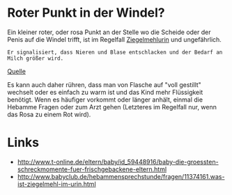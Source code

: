 # Roter Punkt in der Windel?

Ein kleiner roter, oder rosa Punkt an der Stelle wo die Scheide oder der Penis auf die Windel trifft, ist im Regelfall [Ziegelmehlurin](https://de.wikipedia.org/wiki/Ziegelmehlsediment) und ungefährlich.

```
Er signalisiert, dass Nieren und Blase entschlacken und der Bedarf an Milch größer wird.
```
[Quelle](http://www.t-online.de/eltern/baby/id_59448916/baby-die-groessten-schreckmomente-fuer-frischgebackene-eltern.html)

Es kann auch daher rühren, dass man von Flasche auf "voll gestillt" wechselt oder es einfach zu warm ist und das Kind mehr Flüssigkeit benötigt.
Wenn es häufiger vorkommt oder länger anhält, einmal die Hebamme Fragen oder zum Arzt gehen (Letzteres im Regelfall nur, wenn das Rosa zu einem Rot wird).

# Links

* http://www.t-online.de/eltern/baby/id_59448916/baby-die-groessten-schreckmomente-fuer-frischgebackene-eltern.html
* http://www.babyclub.de/hebammensprechstunde/fragen/11374161.was-ist-ziegelmehl-im-urin.html
